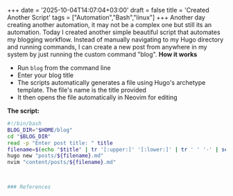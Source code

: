 +++
date = '2025-10-04T14:07:04+03:00'
draft = false
title = 'Created Another Script'
tags = ["Automation","Bash","linux"]
+++
Another day creating another automation, it may not be a complex one but still its an automation. Today I created another simple beautiful script that automates my blogging workflow. Instead of manually navigating to my Hugo directory and running commands, I can create a new post from anywhere in my system by just running the custom command "blog".
**How it works**
- Run `blog` from the command line
- Enter your blog title
- The scripts automatically generates a file using Hugo's archetype template. The file's name is the title provided
- It then opens the file automatically in Neovim for editing

**The script:**
```bash
#!/bin/bash
BLOG_DIR="$HOME/blog"
cd "$BLOG_DIR"
read -p "Enter post title: " title
filename=$(echo "$title" | tr '[:upper:]' '[:lower:]' | tr ' ' '-' | sed 's/[^a-z0-9-]//g')
hugo new "posts/${filename}.md"
nvim "content/posts/${filename}.md"



### References
